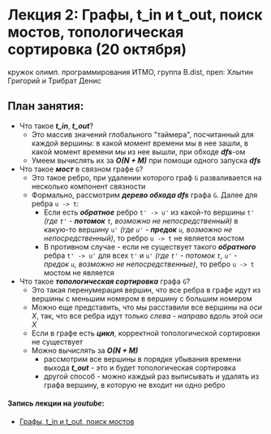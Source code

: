 # Лекция 2: Графы, t_in и t_out, поиск мостов, топологическая сортировка (20 октября)

кружок олимп. программирования ИТМО, группа B.dist, преп: Хлытин Григорий и Трибрат Денис

## План занятия:

* Что такое **_t_in_**, **_t_out_**?
    + Это массив значений глобального "таймера", посчитанный для каждой вершины: в какой момент времени мы в нее зашли,
      в какой момент времени мы из нее вышли, при обходе **_dfs_**-ом
    + Умеем вычислять их за **_O(N + M)_** при помощи одного запуска **_dfs_**
* Что такое **_мост_** в связном графе `G`?
    + Это такое ребро, при удалении которого граф `G` разваливается на несколько компонент связности
    + Формально, рассмотрим **_дерево обхода dfs_** графа `G`. Далее для ребра `u -> t`:
        * Если есть **_обратное_** ребро `t' -> u'` из какой-то вершины `t'` _(где `t'` - **_потомок_** `t`, возможно не
          непосредственный)_ в какую-то вершину `u'` _(где `u'` - **_предок_** `u`, возможно не непосредственный)_, то
          ребро `u -> t` не является мостом
        * В противном случае - если не существует такого **_обратного_** ребра `t' -> u'` для всех `t'` и `u'` _(где
          `t'` - потомок `t`, `u'` - предок `u`, возможно не непосредственные)_, то ребро `u -> t` мостом не является
* Что такое **_топологическая сортировка_** графа `G`?
    + Это такая перенумерация вершин, что все ребра в графе идут из вершины с меньшим номером в вершину с большим
      номером
    + Можно еще представить, что мы расставили все вершины на _оси X_, так, что все ребра идут только _слева - направо_
      вдоль этой _оси X_
    + Если в графе есть **_цикл_**, корректной топологической сортировки не существует
    + Можно вычислять за **_O(N + M)_**
        * рассмотрим все вершины в порядке убывания времени выхода **_t_out_** - это и будет топологическая сортировка
        * другой способ - можно каждый раз выписывать и удалять из графа вершину, в которую не входит ни одно ребро

#### Запись лекции на _youtube_:

* [Графы, t_in и t_out, поиск мостов](https://youtu.be/3rkgmGOqRNE)
